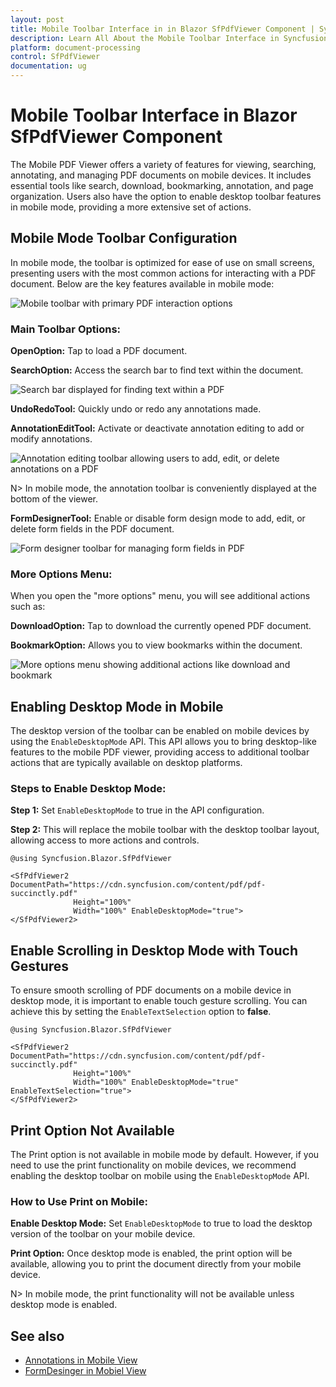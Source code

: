 ```yaml
---
layout: post
title: Mobile Toolbar Interface in in Blazor SfPdfViewer Component | Syncfusion
description: Learn All About the Mobile Toolbar Interface in Syncfusion Blazor SfPdfViewer component and much more details.
platform: document-processing
control: SfPdfViewer
documentation: ug
---
```


# Mobile Toolbar Interface in Blazor SfPdfViewer Component

The Mobile PDF Viewer offers a variety of features for viewing, searching, annotating, and managing PDF documents on mobile devices. It includes essential tools like search, download, bookmarking, annotation, and page organization. Users also have the option to enable desktop toolbar features in mobile mode, providing a more extensive set of actions.

## Mobile Mode Toolbar Configuration
In mobile mode, the toolbar is optimized for ease of use on small screens, presenting users with the most common actions for interacting with a PDF document. Below are the key features available in mobile mode:

![Mobile toolbar with primary PDF interaction options](./images/mobileToolbar.png)

### Main Toolbar Options:

**OpenOption:** Tap to load a PDF document.

**SearchOption:** Access the search bar to find text within the document.

![Search bar displayed for finding text within a PDF](./images/searchOption.png)

**UndoRedoTool:** Quickly undo or redo any annotations made.

**AnnotationEditTool:** Activate or deactivate annotation editing to add or modify annotations.

![Annotation editing toolbar allowing users to add, edit, or delete annotations on a PDF](./images/editAnnotation.png)


N> In mobile mode, the annotation toolbar is conveniently displayed at the bottom of the viewer.

**FormDesignerTool:** Enable or disable form design mode to add, edit, or delete form fields in the PDF document.

![Form designer toolbar for managing form fields in PDF](./images/formDesigner.png)

### More Options Menu:
When you open the "more options" menu, you will see additional actions such as:

**DownloadOption:** Tap to download the currently opened PDF document.

**BookmarkOption:** Allows you to view bookmarks within the document.

![More options menu showing additional actions like download and bookmark](./images/moreOptions.png)

## Enabling Desktop Mode in Mobile

The desktop version of the toolbar can be enabled on mobile devices by using the `EnableDesktopMode` API. This API allows you to bring desktop-like features to the mobile PDF viewer, providing access to additional toolbar actions that are typically available on desktop platforms.

### Steps to Enable Desktop Mode:

**Step 1:** Set `EnableDesktopMode` to true in the API configuration.

**Step 2:** This will replace the mobile toolbar with the desktop toolbar layout, allowing access to more actions and controls.

```cshtml
@using Syncfusion.Blazor.SfPdfViewer

<SfPdfViewer2 DocumentPath="https://cdn.syncfusion.com/content/pdf/pdf-succinctly.pdf"
              Height="100%"
              Width="100%" EnableDesktopMode="true">
</SfPdfViewer2>
```

## Enable Scrolling in Desktop Mode with Touch Gestures

To ensure smooth scrolling of PDF documents on a mobile device in desktop mode, it is important to enable touch gesture scrolling. You can achieve this by setting the `EnableTextSelection` option to **false**.

```cshtml
@using Syncfusion.Blazor.SfPdfViewer

<SfPdfViewer2 DocumentPath="https://cdn.syncfusion.com/content/pdf/pdf-succinctly.pdf"
              Height="100%"
              Width="100%" EnableDesktopMode="true" EnableTextSelection="true">
</SfPdfViewer2>
```

## Print Option Not Available

The Print option is not available in mobile mode by default. However, if you need to use the print functionality on mobile devices, we recommend enabling the desktop toolbar on mobile using the `EnableDesktopMode` API.

### How to Use Print on Mobile:

**Enable Desktop Mode:** Set `EnableDesktopMode` to true to load the desktop version of the toolbar on your mobile device.

**Print Option:** Once desktop mode is enabled, the print option will be available, allowing you to print the document directly from your mobile device.

N> In mobile mode, the print functionality will not be available unless desktop mode is enabled.

## See also

* [Annotations in Mobile View](./annotation/annotations-in-mobile-view)
* [FormDesinger in Mobiel View](./form-designer/form-designer-in-mobile-view)